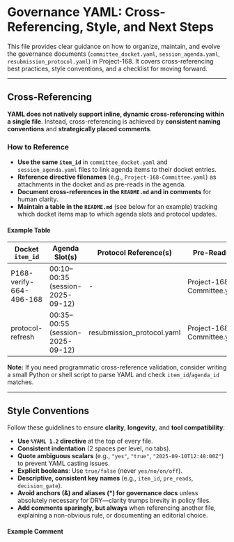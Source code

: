 # Governance YAML: Cross-Referencing, Style, and Next Steps

This file provides clear guidance on how to organize, maintain, and evolve the governance documents (`committee_docket.yaml`, `session_agenda.yaml`, `resubmission_protocol.yaml`) in Project-168. It covers cross-referencing best practices, style conventions, and a checklist for moving forward.

---

## Cross-Referencing

**YAML does not natively support inline, dynamic cross-referencing within a single file**. Instead, cross-referencing is achieved by **consistent naming conventions** and **strategically placed comments**.

### How to Reference

- **Use the same `item_id`** in `committee_docket.yaml` and `session_agenda.yaml` files to link agenda items to their docket entries.
- **Reference directive filenames** (e.g., `Project-168-Committee.yaml`) as attachments in the docket and as pre-reads in the agenda.
- **Document cross-references in the `README.md` and in comments** for human clarity.
- **Maintain a table in the `README.md`** (see below for an example) tracking which docket items map to which agenda slots and protocol updates.

#### Example Table

| Docket `item_id`         | Agenda Slot(s)             | Protocol Reference(s)        | Pre-Read(s)                  |
|--------------------------|---------------------------|-----------------------------|------------------------------|
| P168-verify-664-496-168  | 00:10–00:35 (session-2025-09-12) | -                           | Project-168-Committee.yaml   |
| protocol-refresh         | 00:35–00:55 (session-2025-09-12) | resubmission_protocol.yaml  | Project-168-Committee.yaml   |

**Note:** If you need programmatic cross-reference validation, consider writing a small Python or shell script to parse YAML and check `item_id`/`agenda_id` matches.

---

## Style Conventions

Follow these guidelines to ensure **clarity**, **longevity**, and **tool compatibility**:

- **Use `%YAML 1.2` directive** at the top of every file.
- **Consistent indentation** (2 spaces per level, no tabs).
- **Quote ambiguous scalars** (e.g., `"yes"`, `"true"`, `"2025-09-10T12:48:00Z"`) to prevent YAML casting issues.
- **Explicit booleans**: Use `true/false` (never `yes/no/on/off`).
- **Descriptive, consistent key names** (e.g., `item_id`, `pre_reads`, `decision_gate`).
- **Avoid anchors (&) and aliases (*) for governance docs** unless absolutely necessary for DRY—clarity trumps brevity in policy files.
- **Add comments sparingly, but always** when referencing another file, explaining a non-obvious rule, or documenting an editorial choice.

#### Example Comment
